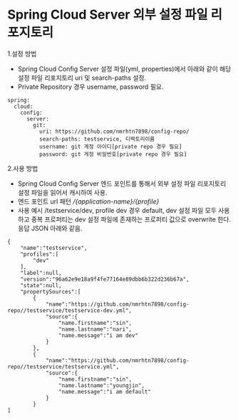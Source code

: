 # Spring Cloud Server 외부 설정 파일 리포지토리

1.설정 방법 
* Spring Cloud Config Server 설정 파일(yml, properties)에서 아래와 같이
해당 설정 파일 리포지토리 uri 및 search-paths 설정.
* Private Repository 경우 username, password 필요.
```$xslt
spring:
  cloud:
    config:
      server:
        git:
          uri: https://github.com/nmrhtn7898/config-repo/
          search-paths: testservice, 디렉토리이름
          username: git 계정 아이디[private repo 경우 필요]
          password: git 게정 비밀번호[private repo 경우 필요]
```
2.사용 방법
* Spring Cloud Config Server 엔드 포인트를 통해서 외부 설정 파일 리포지토리 설정 파일을 읽어서 캐시하여 사용.
* 엔드 포인트 url 패턴 */{application-name}/{profile}*
* 사용 예시 /testservice/dev, profile dev 경우 default, dev 설정 파일 모두 사용하고 중복 프로퍼티는 dev 설정 파일에
 존재하는 프로퍼티 값으로 overwrite 한다. 응답 JSON 아래와 같음.
```$xslt
{
    "name":"testservice",
    "profiles":[
        "dev"
    ],
    "label":null,
    "version":"96a62e9e18a9f4fe77164e89dbb6b322d236b67a",
    "state":null,
    "propertySources":[
        {
            "name":"https://github.com/nmrhtn7898/config-repo//testservice/testservice-dev.yml",
            "source":{
                "name.firstname":"sin",
                "name.lastname":"nari",
                "name.message":"i am dev"
            }
        },
        {
            "name":"https://github.com/nmrhtn7898/config-repo//testservice/testservice.yml",
            "source":{
                "name.firstname":"sin",
                "name.lastname":"youngjin",
                "name.message":"i am default"
            }
        }
]
```